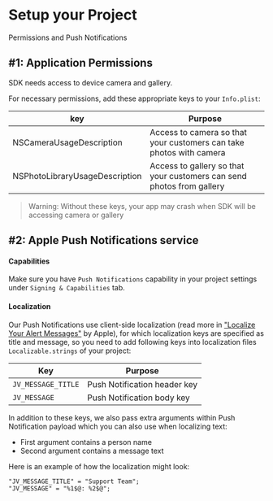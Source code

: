 # Setup your Project

Permissions and Push Notifications

## #1: Application Permissions

SDK needs access to device camera and gallery.

For necessary permissions, add these appropriate keys to your `Info.plist`:

| key                            | Purpose
| ---                            | ---
| NSCameraUsageDescription       | Access to camera so that your customers can take photos with camera
| NSPhotoLibraryUsageDescription | Access to gallery so that your customers can send photos from gallery

> Warning: Without these keys, your app may crash when SDK will be accessing camera or gallery

## #2: Apple Push Notifications service

#### Capabilities

Make sure you have `Push Notifications` capability in your project settings under `Signing & Capabilities` tab.

#### Localization

Our Push Notifications use client-side localization (read more in ["Localize Your Alert Messages"](https://developer.apple.com/documentation/usernotifications/setting_up_a_remote_notification_server/generating_a_remote_notification) by Apple), for which localization keys are specified as title and message, so you need to add following keys into localization files `Localizable.strings` of your project:

| Key                | Purpose
| ---                | ---
| `JV_MESSAGE_TITLE` | Push Notification header key
| `JV_MESSAGE`       | Push Notification body key

In addition to these keys, we also pass extra arguments within Push Notification payload which you can also use when localizing text:
- First argument contains a person name
- Second argument contains a message text

Here is an example of how the localization might look:

```
"JV_MESSAGE_TITLE" = "Support Team"; 
"JV_MESSAGE" = "%1$@: %2$@";
```

